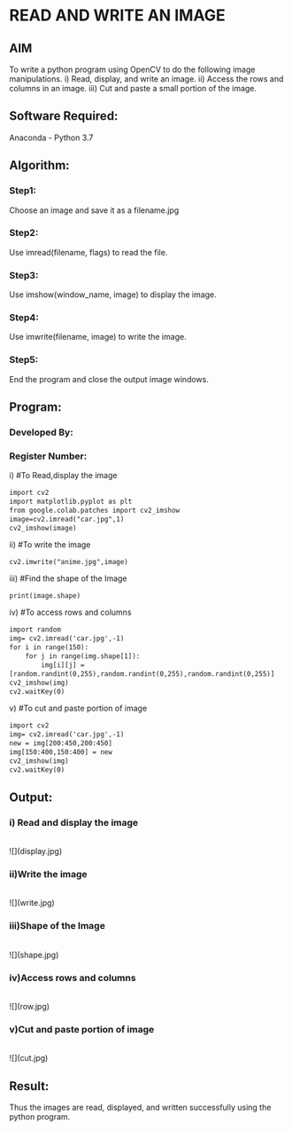 # READ AND WRITE AN IMAGE
## AIM
To write a python program using OpenCV to do the following image manipulations.
i) Read, display, and write an image.
ii) Access the rows and columns in an image.
iii) Cut and paste a small portion of the image.

## Software Required:
Anaconda - Python 3.7
## Algorithm:
### Step1:
Choose an image and save it as a filename.jpg
### Step2:
Use imread(filename, flags) to read the file.
### Step3:
Use imshow(window_name, image) to display the image.
### Step4:
Use imwrite(filename, image) to write the image.
### Step5:
End the program and close the output image windows.
## Program:
### Developed By:
### Register Number: 
i) #To Read,display the image
```
import cv2
import matplotlib.pyplot as plt
from google.colab.patches import cv2_imshow
image=cv2.imread("car.jpg",1)
cv2_imshow(image)
```
ii) #To write the image
```
cv2.imwrite("anime.jpg",image)
```
iii) #Find the shape of the Image
```python3
print(image.shape)
```
iv) #To access rows and columns

```python3
import random
img= cv2.imread('car.jpg',-1)
for i in range(150):
    for j in range(img.shape[1]):
        img[i][j] = [random.randint(0,255),random.randint(0,255),random.randint(0,255)]
cv2_imshow(img)
cv2.waitKey(0)
```
v) #To cut and paste portion of image
```python3
import cv2
img= cv2.imread('car.jpg',-1)
new = img[200:450,200:450]
img[150:400,150:400] = new
cv2_imshow(img)
cv2.waitKey(0)
```

## Output:

### i) Read and display the image

<br>
![](display.jpg)
<br>

### ii)Write the image

<br>
![](write.jpg)
<br>

### iii)Shape of the Image

<br>
![](shape.jpg)
<br>

### iv)Access rows and columns
<br>
![](row.jpg)
<br>

### v)Cut and paste portion of image
<br>
![](cut.jpg)
<br>

## Result:
Thus the images are read, displayed, and written successfully using the python program.


